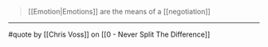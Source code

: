 > [[Emotion|Emotions]] are the means of a [[negotiation]]

---

#quote by [[Chris Voss]] on [[0 - Never Split The Difference]]